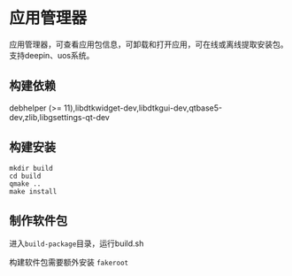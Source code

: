 # 应用管理器
应用管理器，可查看应用包信息，可卸载和打开应用，可在线或离线提取安装包。支持deepin、uos系统。
## 构建依赖
debhelper (>= 11),libdtkwidget-dev,libdtkgui-dev,qtbase5-dev,zlib,libgsettings-qt-dev

## 构建安装
```
mkdir build
cd build
qmake ..
make install
```

## 制作软件包
进入`build-package`目录，运行build.sh

构建软件包需要额外安装 `fakeroot`